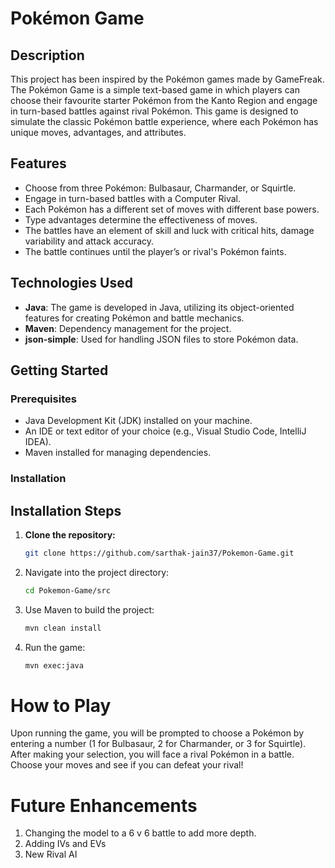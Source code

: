 # Pokémon Game

## Description

This project has been inspired by the Pokémon games made by GameFreak. The Pokémon Game is a simple text-based game in which players can choose their favourite starter Pokémon from the Kanto Region and engage in turn-based battles against rival Pokémon. This game is designed to simulate the classic Pokémon battle experience, where each Pokémon has unique moves, advantages, and attributes.

## Features

- Choose from three Pokémon: Bulbasaur, Charmander, or Squirtle.
- Engage in turn-based battles with a Computer Rival.
- Each Pokémon has a different set of moves with different base powers.
- Type advantages determine the effectiveness of moves.
- The battles have an element of skill and luck with critical hits, damage variability and attack accuracy.
- The battle continues until the player’s or rival's Pokémon faints.

## Technologies Used

- **Java**: The game is developed in Java, utilizing its object-oriented features for creating Pokémon and battle mechanics.
- **Maven**: Dependency management for the project.
- **json-simple**: Used for handling JSON files to store Pokémon data.

## Getting Started

### Prerequisites

- Java Development Kit (JDK) installed on your machine.
- An IDE or text editor of your choice (e.g., Visual Studio Code, IntelliJ IDEA).
- Maven installed for managing dependencies.

### Installation

## Installation Steps

1. **Clone the repository:**

   ```bash
   git clone https://github.com/sarthak-jain37/Pokemon-Game.git
   ```

2. Navigate into the project directory:
   ```bash
   cd Pokemon-Game/src
   ```
3. Use Maven to build the project:
   ```bash
   mvn clean install
   ```
4. Run the game:
   ```bash
   mvn exec:java
   ```

# How to Play

Upon running the game, you will be prompted to choose a Pokémon by entering a number (1 for Bulbasaur, 2 for Charmander, or 3 for Squirtle).
After making your selection, you will face a rival Pokémon in a battle.
Choose your moves and see if you can defeat your rival!

# Future Enhancements

1. Changing the model to a 6 v 6 battle to add more depth.
2. Adding IVs and EVs
3. New Rival AI
